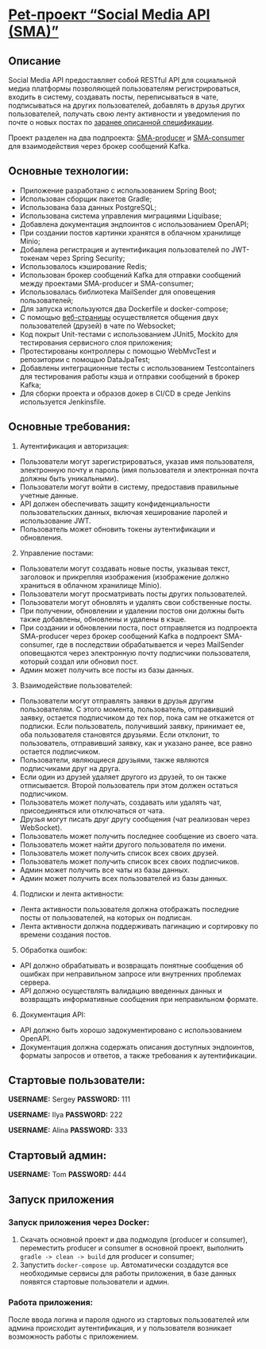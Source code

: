 # [Pet-проект “Social Media API (SMA)”](https://github.com/Sergistan/sma)

## Описание

Social Media API предоставляет собой RESTful API для социальной медиа платформы позволяющей пользователям регистрироваться, 
входить в систему, создавать посты, переписываться в чате, подписываться на других пользователей, добавлять в друзья других пользователей, получать свою ленту 
активности и уведомления по почте о новых постах 
по [заранее описанной спецификации](https://github.com/Sergistan/producer/blob/main/src/main/resources/static/openapi.yaml).

Проект разделен на два подпроекта: [SMA-producer](https://github.com/Sergistan/producer) и [SMA-consumer](https://github.com/Sergistan/comsumer) для взаимодействия через брокер сообщений Kafka.

## Основные технологии:

- Приложение разработано с использованием Spring Boot;
- Использован сборщик пакетов Gradle;
- Использована база данных PostgreSQL;
- Использована система управления миграциями Liquibase;
- Добавлена документация эндпоинтов с использованием OpenAPI;
- При создании постов картинки хранятся в облачном хранилище Minio;
- Добавлена регистрация и аутентификация пользователей по JWT-токенам через Spring Security;
- Использовалось кэширование Redis;
- Использован брокер сообщений Kafka для отправки сообщений между проектами SMA-producer и SMA-consumer;
- Использовалась библиотека MailSender для оповещения пользователей;
- Для запуска используются два Dockerfile и docker-compose;
- С помощью [веб-страницы](https://github.com/Sergistan/producer/blob/main/src/main/resources/templates/start.html) осуществляется общения двух пользователей (друзей) в чате по Websocket;
- Код покрыт Unit-тестами с использованием JUnit5, Mockito для тестирования сервисного слоя приложения;
- Протестированы контроллеры с помощью WebMvcTest и репозитории с помощью DataJpaTest;
- Добавлены интеграционные тесты с использованием Testcontainers для тестирования работы кэша и отправки сообщений в брокер Kafka;
- Для сборки проекта и образов докер в CI/CD в среде Jenkins используется Jenkinsfile.

## Основные требования:
1.  Аутентификация и авторизация:
- Пользователи могут зарегистрироваться, указав имя пользователя, электронную почту и пароль (имя пользователя и электронная почта должны быть уникальными).
- Пользователи могут войти в систему, предоставив правильные учетные данные.
- API должен обеспечивать защиту конфиденциальности пользовательских данных, включая хеширование паролей и использование JWT.
- Пользователь может обновить токены аутентификации и обновления.
2.  Управление постами:
- Пользователи могут создавать новые посты, указывая текст, заголовок и прикрепляя изображения (изображение должно храниться в облачном хранилище Minio).
- Пользователи могут просматривать посты других пользователей.
- Пользователи могут обновлять и удалять свои собственные посты.
- При получении, обновлении и удалении постов они должны быть также добавлены, обновлены и удалены в кэше.
- При создании и обновлении поста, пост отправляется из подпроекта SMA-producer через брокер сообщений Kafka в подпроект SMA-consumer, где в последствии обрабатывается и через MailSender оповещаются через электронную почту подписчики пользователя, который создал или обновил пост.
- Админ может получить все посты из базы данных.
3. Взаимодействие пользователей:
- Пользователи могут отправлять заявки в друзья другим пользователям. С этого момента, пользователь, отправивший заявку, остается подписчиком до тех пор, пока сам не откажется от подписки. Если пользователь, получивший заявку, принимает ее, оба пользователя становятся друзьями. Если отклонит, то пользователь, отправивший заявку, как и указано ранее, все равно остается подписчиком.
- Пользователи, являющиеся друзьями, также являются подписчиками друг на друга.
- Если один из друзей удаляет другого из друзей, то он также отписывается. Второй пользователь при этом должен остаться подписчиком.
- Пользователь может получать, создавать или удалять чат, присоединяться или отключаться от чата.
- Друзья могут писать друг другу сообщения (чат реализован через WebSocket).
- Пользователь может получить последнее сообщение из своего чата.
- Пользователь может найти другого пользователя по имени.
- Пользователь может получить список всех своих друзей.
- Пользователь может получить список всех своих подписчиков.
- Админ может получить все чаты из базы данных.
- Админ может получить всех пользователей из базы данных.
4.  Подписки и лента активности:
- Лента активности пользователя должна отображать последние посты от пользователей, на которых он подписан.
- Лента активности должна поддерживать пагинацию и сортировку по времени создания постов.
5.  Обработка ошибок:
- API должно обрабатывать и возвращать понятные сообщения об ошибках при неправильном запросе или внутренних проблемах сервера.
- API должно осуществлять валидацию введенных данных и возвращать информативные сообщения при неправильном формате.
6.  Документация API:
- API должно быть хорошо задокументировано с использованием OpenAPI.
- Документация должна содержать описания доступных эндпоинтов, форматы запросов и ответов, а также требования к аутентификации.

## Стартовые пользователи:

**USERNAME:** Sergey **PASSWORD:** 111

**USERNAME:** Ilya **PASSWORD:** 222

**USERNAME:** Alina **PASSWORD:** 333

## Стартовый админ:

**USERNAME:** Tom **PASSWORD:** 444

## Запуск приложения

### Запуск приложения через Docker:

1. Скачать основной проект и два подмодуля (producer и consumer), переместить producer и consumer в основной проект, выполнить `gradle -> clean -> build` для producer и consumer;
2. Запустить `docker-compose up`.
Автоматически создадутся все необходимые сервисы для работы приложения, в базе данных появятся стартовые пользователи и админ.

### Работа приложения:

После ввода логина и пароля одного из стартовых пользователей или админа происходит аутентификация, и у пользователя возникает возможность работы с приложением.

